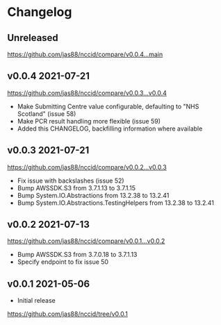 # Changelog

## Unreleased

https://github.com/jas88/nccid/compare/v0.0.4...main

## v0.0.4 2021-07-21

https://github.com/jas88/nccid/compare/v0.0.3...v0.0.4

- Make Submitting Centre value configurable, defaulting to "NHS Scotland" (issue 58)
- Make PCR result handling more flexible (issue 59)
- Added this CHANGELOG, backfilling information where available

## v0.0.3 2021-07-21

https://github.com/jas88/nccid/compare/v0.0.2...v0.0.3

- Fix issue with backslashes (issue 52)
- Bump AWSSDK.S3 from 3.7.1.13 to 3.7.1.15
- Bump System.IO.Abstractions from 13.2.38 to 13.2.41
- Bump System.IO.Abstractions.TestingHelpers from 13.2.38 to 13.2.41

## v0.0.2 2021-07-13

https://github.com/jas88/nccid/compare/v0.0.1...v0.0.2

- Bump AWSSDK.S3 from 3.7.0.18 to 3.7.1.13
- Specify endpoint to fix issue 50

## v0.0.1 2021-05-06

- Initial release

https://github.com/jas88/nccid/tree/v0.0.1
